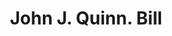 ---
doi: 10.7916/D8QG04X4
date_other: '1880'
date_other_textual: 1880-1889
form: printed ephemera
genre:
- Invoices
name:
- John J. Quinn
object_in_context_url: https://biggert.cul.columbia.edu/items/view/ave_biggert_01035
subject_hierarchical_geographic:
- New York, New York, United States
subject_name:
- John J. Quinn
title: John J. Quinn. Bill
sort_title: John J. Quinn. Bill
call_number: ave_biggert_01035
coordinates:
- 40.71277777777778,-74.00583333333333
pid: ave_biggert_01035
identifiers: ave_biggert_01035
thumbnail: https://derivativo-3.library.columbia.edu/iiif/2/ldpd:344435/full/!256,256/0/native.jpg
permalink: /biggert/ave_biggert_01035/
layout: iiif-image-page
---